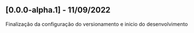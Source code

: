 ## [0.0.0-alpha.1] - 11/09/2022 
Finalização da configuração do versionamento e inicio do desenvolvimento 
